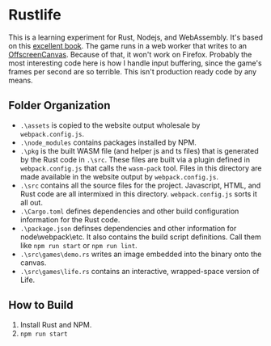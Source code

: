 # Rustlife

This is a learning experiment for Rust, Nodejs, and WebAssembly. It's based on this [excellent book](https://rustwasm.github.io/docs/book/). The game runs in a web worker that writes to an [OffscreenCanvas](https://developer.mozilla.org/en-US/docs/Web/API/OffscreenCanvas). Because of that, it won't work on Firefox. Probably the most interesting code here is how I handle input buffering, since the game's frames per second are so terrible. This isn't production ready code by any means.


## Folder Organization

* `.\assets` is copied to the website output wholesale by `webpack.config.js`.
* `.\node_modules` contains packages installed by NPM.
* `.\pkg` is the built WASM file (and helper js and ts files) that is generated by the Rust code in `.\src`. These files are built via a plugin defined in `webpack.config.js` that calls the `wasm-pack` tool. Files in this directory are made available in the website output by `webpack.config.js`.
* `.\src` contains all the source files for the project. Javascript, HTML, and Rust code are all intermixed in this directory. `webpack.config.js` sorts it all out.
* `.\Cargo.toml` defines dependencies and other build configuration information for the Rust code.
* `.\package.json` definses dependencies and other information for node\webpack\etc. It also contains the build script definitions. Call them like `npm run start` or `npm run lint`.
* `.\src\games\demo.rs` writes an image embedded into the binary onto the canvas.
* `.\src\games\life.rs` contains an interactive, wrapped-space version of Life.

## How to Build

1. Install Rust and NPM.
2. `npm run start`
